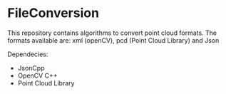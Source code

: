 # FileConversion
This repository contains algorithms to convert point cloud formats. The formats available are: xml (openCV), pcd (Point Cloud Library) and Json

Dependecies:

- JsonCpp
- OpenCV C++
- Point Cloud Library
